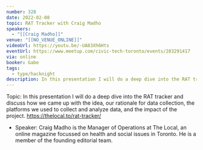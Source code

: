 ```yaml
---
number: 328
date: 2022-02-08
topic: RAT Tracker with Craig Madho
speakers:
  - "[[Craig Madho]]"
venue: "[[NO_VENUE_ONLINE]]"
videoUrl: https://youtu.be/-UA83Xh6Hts
eventUrl: https://www.meetup.com/civic-tech-toronto/events/283291417
via: online
booker: Gabe
tags:
  - type/hacknight
description: In this presentation I will do a deep dive into the RAT tracker and discuss how we came up with the idea, our rationale for data collection, the platforms we used to collect and analyze data, and the impact of the project. https://thelocal.to/rat-tracker/
---
```


Topic:
In this presentation I will do a deep dive into the RAT tracker and discuss how we came up with the idea, our rationale for data collection, the platforms we used to collect and analyze data, and the impact of the project. https://thelocal.to/rat-tracker/

+ Speaker:
Craig Madho is the Manager of Operations at The Local, an online magazine focussed on health and social issues in Toronto. He is a member of the founding editorial team.

